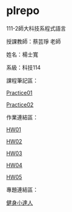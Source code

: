 # plrepo

111-2師大科技系程式語言

授課教師：蔡芸琤 老師

姓名：楊士寬

系級：科技114

課程筆記區：
<p><a href="https://github.com/DADDYDADO/plrepo/blob/main/03%20pratice.ipynb" target="_blank">Practice01</a></p>
<p><a href="https://github.com/DADDYDADO/plrepo/blob/main/haha.ipynb" target="_blank">Practice02</a></p>

作業連結區：
<p><a href="https://github.com/DADDYDADO/plrepo/blob/main/%23HW01.ipynb" target="_blank">HW01</a></p>
<p><a href="https://github.com/DADDYDADO/plrepo/blob/main/HW02.ipynb" target="_blank">HW02</a></p>
<p><a href="https://github.com/DADDYDADO/plrepo/blob/main/HW3.ipynb" target="_blank">HW03</a></p>
<p><a href="https://github.com/DADDYDADO/plrepo/blob/main/HW4.ipynb" target="_blank">HW04</a></p>
<p><a href="https://github.com/DADDYDADO/plrepo/blob/main/HW5.ipynb" target="_blank">HW05</a></p>

專題連結區：
<p><a href="https://docs.google.com/presentation/d/114dnHpPdz7DAhRkNZ8LUskUZGcrh9dKK-yjxK3hZEvM/edit?usp=sharing" target="_blank">健身小達人</a></p>
